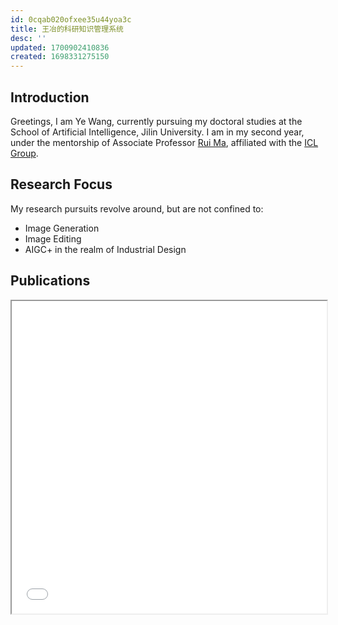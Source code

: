 ```yaml
---
id: 0cqab020ofxee35u44yoa3c
title: 王冶的科研知识管理系统
desc: ''
updated: 1700902410836
created: 1698331275150
---
```




## Introduction
Greetings, I am Ye Wang, currently pursuing my doctoral studies at the School of Artificial Intelligence, Jilin University. I am in my second year, under the mentorship of Associate Professor [Rui Ma](https://ruim-jlu.github.io/), affiliated with the [ICL Group](https://ruim-jlu.github.io/team/).


## Research Focus
My research pursuits revolve around, but are not confined to:
- Image Generation
- Image Editing
- AIGC+ in the realm of Industrial Design


## Publications

<iframe src="Research.Paper.Publications.html" width="100%" height="500px"></iframe>
